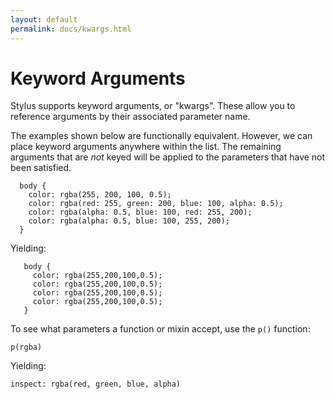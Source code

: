 ```yaml
---
layout: default
permalink: docs/kwargs.html
---
```


# Keyword Arguments

 Stylus supports keyword arguments, or "kwargs". These allow you to reference arguments by their associated parameter name.

 The examples shown below are functionally equivalent. However, we can
 place keyword arguments anywhere within the list. The remaining arguments
 that are _not_ keyed will be applied to the parameters that have not
 been satisfied.

      body {
        color: rgba(255, 200, 100, 0.5);
        color: rgba(red: 255, green: 200, blue: 100, alpha: 0.5);
        color: rgba(alpha: 0.5, blue: 100, red: 255, 200);
        color: rgba(alpha: 0.5, blue: 100, 255, 200);
      }

 Yielding:
 
       body {
         color: rgba(255,200,100,0.5);
         color: rgba(255,200,100,0.5);
         color: rgba(255,200,100,0.5);
         color: rgba(255,200,100,0.5);
       }


 To see what parameters a function or mixin accept, use the `p()` function:
 
    p(rgba)

 Yielding:

    inspect: rgba(red, green, blue, alpha)
